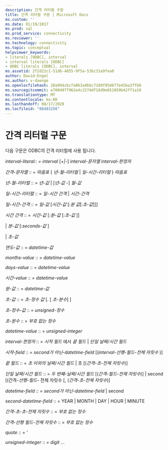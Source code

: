 ```yaml
---
description: 간격 리터럴 구문
title: 간격 리터럴 구문 | Microsoft Docs
ms.custom: ''
ms.date: 01/19/2017
ms.prod: sql
ms.prod_service: connectivity
ms.reviewer: ''
ms.technology: connectivity
ms.topic: conceptual
helpviewer_keywords:
- literals [ODBC], interval
- interval literals [ODBC]
- ODBC literals [ODBC], interval
ms.assetid: 2f2d22c1-51d6-4055-9f5a-53bc31e9fea0
author: David-Engel
ms.author: v-daenge
ms.openlocfilehash: 20a994cbcfa063a4bbc7189f95d6f7e45ba2ffb0
ms.sourcegitcommit: e700497f962e4c2274df16d9e651059b42ff1a10
ms.translationtype: MT
ms.contentlocale: ko-KR
ms.lasthandoff: 08/17/2020
ms.locfileid: "88483256"
---
```

# <a name="interval-literal-syntax"></a>간격 리터럴 구문
다음 구문은 ODBC의 간격 리터럴에 사용 됩니다.  
  
 *interval-literal:: = interval* [+*&#124;*-] *interval-문자열 interval-한정자*  
  
 *간격-문자열* :: = *따옴표* { *년-월-리터럴* &#124; *일-시간-리터럴* } *따옴표*  
  
 *년-월-리터럴* :: = *년-값* &#124; [*년-값* -] *월-값*  
  
 *일-시간-리터럴* :: = *일-시간 간격* &#124; *시간-간격*  
  
 *일-시간-간격* :: = *일-값* [*시간-값* [:*분 값*[:*초-값*]]]  
  
 *시간 간격* :: = *시간-값* [:*분-값* [:*초-값* ]]  
  
 &#124; *분-값* [:*seconds-값* ]  
  
 &#124; *초-값*  
  
 *연도-값* :: = *datetime-값*  
  
 *months-value* :: = *datetime-value*  
  
 *days-value* :: = *datetime-value*  
  
 *시간-value* :: = *datetime-value*  
  
 *분-값* :: = *datetime-값*  
  
 *초-값* :: = *초-정수 값* [. [ *초-분수*] ]  
  
 *초-정수-값* :: = *unsigned-정수*  
  
 *초-분수* :: = *부호 없는 정수*  
  
 *datetime-value* :: = *unsigned-integer*  
  
 *interval-한정자* :: = *시작 필드* 에서 *끝 필드* &#124; *단일 날짜/시간 필드*  
  
 *시작-field* :: = *second가 아닌-datetime-field* [(*interval-선행-필드-전체 자릿수* )]  
  
 *끝 필드* :: = *초 이외의 날짜/시간 필드* &#124; 초 [(*간격-초-전체 자릿수*)]  
  
 *단일 날짜/시간 필드* :: = *두 번째-날짜/시간 필드* [(*간격-필드-전체 자릿수*)] &#124; second [(간격-*선행-필드-* 전체 자릿수 [, (*간격-초-전체 자릿수*)]  
  
 *datetime-field* :: = *second가 아닌-datetime-field* &#124; second  
  
 *second-datetime-field* :: = YEAR &#124; MONTH &#124; DAY &#124; HOUR &#124; MINUTE  
  
 *간격-초-초-전체 자릿수* :: = *부호 없는 정수*  
  
 *간격-선행 필드-전체 자릿수* :: = *부호 없는 정수*  
  
 *quote* :: = '  
  
 *unsigned-integer* :: = *digit* ...
